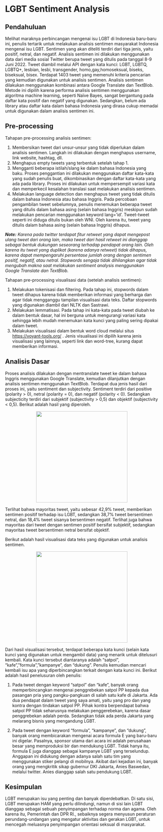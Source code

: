 # **LGBT Sentiment Analysis**

## **Pendahuluan**

Melihat maraknya perbincangan mengenai isu LGBT di Indonesia baru-baru ini, penulis tertarik untuk melakukan analisis sentimen masyarakat Indonesia mengenai isu LGBT. Sentimen yang akan diteliti terdiri dari tiga jenis, yaitu positif, netral, dan negatif. Analisis sentimen ini dilakukan menggunakan data dari media sosial Twitter berupa tweet yang ditulis pada tanggal 8-9 Juni 2022. Tweet diambil melalui API dengan kata kunci: LGBT, LGBTQ, LGBTQ+, lesbian, lesbi, transgender, homo,gay,homoseksual, biseks, biseksual, bisex. Terdapat 1403 tweet yang memenuhi kriteria pencarian yang kemudian digunakan untuk analisis sentimen. Analisis sentimen dilakukan menggunakan kombinasi antara Google Translate dan TextBlob. Metode ini dipilih karena performa analisis sentimen menggunakan algoritma machine learning, seperti Naïve Bayes, sangat bergantung pada daftar kata positif dan negatif yang digunakan. Sedangkan, belum ada library atau daftar kata dalam bahasa Indonesia yang dirasa cukup memadai untuk digunakan dalam analisis sentimen ini.

## **Pre-processing**

Tahapan pre-processing analisis sentimen: 
1.	Membersikan tweet dari unsur-unsur yang tidak diperlukan dalam analisis sentimen. Langkah ini dilakukan dengan menghapus username, link website, hashtag, dll.
2.	Menghapus empty tweets yang terbentuk setelah tahap 1.
3.	Mengganti beberapa istilah/slang ke dalam bahasa Indonesia yang baku. Proses penggantian ini dilakukan menggunakan daftar kata-kata yang sudah penulis buat, dikombinasikan dengan daftar kata-kata yang ada pada library. Proses ini dilakukan untuk mempersempit variasi kata dan memperkecil kesalahan translasi saat melakukan analisis sentimen.
4.	Melakukan language detection dan menghapus tweet yang tidak ditulis dalam bahasa Indonesia atau bahasa Inggris. Pada percobaan pengambilan tweet sebelumnya, penulis menemukan beberapa tweet yang ditulis dalam bahasa asing (selain bahasa Inggris) meskipun sudah melakukan pencarian menggunakan keyword lang=’id’. Tweet-tweet seperti ini diduga ditulis bukan oleh WNI. Oleh karena itu, tweet yang ditulis dalam bahasa asing (selain bahasa Inggris) dihapus.


**_Note:_** 
_Karena pada twitter terdapat fitur retweet yang dapat mengepost ulang tweet dari orang lain, maka tweet dari hasil retweet ini dianggap sebagai bentuk dukungan seseorang terhadap pendapat orang lain. Oleh karena itu tweet yang duplikat (karena adanya retweet) tidak dihapus, karena dapat mempengaruhi persentase jumlah orang dengan sentimen positif, negatif, atau netral. Stopwords sengaja tidak dihilangkan agar tidak mengubah makna saat melakukan sentiment analysis menggunakan Google Translate dan TextBlob._

Tahapan pre-processing visualisasi data (setelah analisis sentimen):
1.	Melakukan tokenisasi dan filtering. Pada tahap ini, stopwords dalam tweet dihapus karena tidak memberikan informasi yang berharga dan agar tidak mengganggu tampilan visualisasi data teks. Daftar stopwords yang digunakan diambil dari NLTK dan Sastrawi.
2.	Melakukan lemmatisasi. Pada tahap ini kata-kata pada tweet diubah ke dalam bentuk dasar, hal ini berguna untuk mengurangi variasi kata sehingga lebih mudah menemukan kata kunci yang paling sering dipakai dalam tweet.
3.	Melakukan visualisasi dalam bentuk word cloud melalui situs https://voyant-tools.org/ . Jenis visualisasi ini dipilih karena jenis visualisasi yang lainnya, seperti link dan word-tree, kurang dapat memberikan informasi.

## **Analisis Dasar** 

Proses analisis dilakukan dengan mentranslate tweet ke dalam bahasa Inggris menggunakan Google Translate, kemudian dilanjutkan dengan analisis sentimen menggunakan TextBlob. Terdapat dua jenis hasil dari proses ini, yaitu sentiment dan subjectivity. Sentiment terdiri dari positive (polarity > 0), netral (polarity = 0), dan negatif (polarity < 0). Sedangkan subjecticity terdiri dari subjektif (subjectivity > 0,5) dan objektif (subjectivity < 0,5). Berikut adalah hasil yang diperoleh.
<p align="center">
  <img 
    width="300"
    height="300"
    src="https://user-images.githubusercontent.com/99953890/176854431-96655985-5fcc-4408-9bf5-f7ed9a2ffb28.png"
  >
</p>

Terlihat bahwa mayoritas tweet, yaitu sebesar 42,9% tweet, memberikan sentimen positif terhadap isu LGBT, sedangkan 38,7% tweet bersentimen netral, dan 18,4% tweet sisanya bersentimen negatif. Terlihat juga bahwa mayoritas dari tweet dengan sentimen positif bersifat subjektif, sedangkan mayoritas tweet bersentimen netral bersifat objektif. 

Berikut adalah hasil visualisasi data teks yang digunakan untuk analisis sentimen.
<p align="center">
  <img 
    width="300"
    height="300"
    src="https://user-images.githubusercontent.com/99953890/176854467-adda73c9-be8d-41a7-965d-e4ac4d4ff027.png"
  >
</p>
 
Dari hasil visualisasi tersebut, terdapat beberapa kata kunci (selain kata kunci yang digunakan untuk mengambil data) yang menarik untuk ditelusuri kembali. Kata kunci tersebut diantaranya adalah “satpol”, “kafe”,”formula”,”kampanye”, dan “dukung”. Penulis kemudian mencari kembali isu apa yang diperbincangkan terkait dengan kata kunci ini. Berikut adalah hasil penelusuran oleh penulis:

1.	Pada tweet dengan keyword “satpol” dan “kafe”, banyak orang memperbincangkan mengenai penggrebekan satpol PP kepada dua pasangan pria yang pangku-pangkuan di salah satu kafe di Jakarta. Ada dua pendapat dalam tweet yang saya amati, yaitu yang pro dan yang kontra dengan tindakan satpol PP. Pihak kontra berpendapat bahwa satpol PP tidak seharusnya melakukan penggerebekan, karena dasar penggrebekan adalah perda. Sedangkan tidak ada perda Jakarta yang melarang bisnis yang mengandung LGBT.

2.	Pada tweet dengan keyword “formula”, “kampanye”, dan “dukung”, banyak orang membicarakan mengenai acara formula E yang baru-baru ini digelar. Pasalnya, sponsor utama dari acara ini adalah perusahaan besar yang memproduksi bir dan mendukung LGBT. Tidak hanya itu, formula E juga dianggap sebagai kampanye LGBT yang terselundup. Anggapan ini didukung dengan adanya salah satu tim yang menggunakan stiker pelangi di mobilnya. Akibat dari kejadian ini, banyak orang yang mengkritik sikap gubernur DKI Jakarta, Anies Baswedan, melalui twitter. Anies dianggap salah satu pendukung LGBT.  

## **Kesimpulan**
LGBT merupakan isu yang penting dan banyak diperdebatkan. Di satu sisi, LGBT merupakan HAM yang perlu dilindungi, namun di sisi lain LGBT dianggap sebagai sebuah penyimpangan terhadap norma dan agama. Oleh karena itu, Pemerintah dan DPR RI., sebaiknya segera menyusun peraturan perundang-undangan yang mengatur aktivitas dan gerakan LGBT, untuk mencegah meluasnya penyimpangan orientasi seksual di masyarakat.
